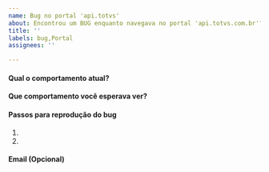 ```yaml
---
name: Bug no portal 'api.totvs'
about: Encontrou um BUG enquanto navegava no portal 'api.totvs.com.br'?
title: ''
labels: bug,Portal
assignees: ''

---
```


#### Qual o comportamento atual?

#### Que comportamento você esperava ver?

#### Passos para reprodução do bug
1. 
2. 

#### Email (Opcional)
